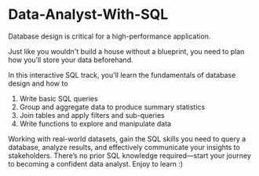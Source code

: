 # Data-Analyst-With-SQL
Database design is critical for a high-performance application. 

Just like you wouldn't build a house without a blueprint, you need to plan how you’ll store your data beforehand. 

In this interactive SQL track, you'll learn the fundamentals of database design and how to

1. Write basic SQL queries
3. Group and aggregate data to produce summary statistics
4. Join tables and apply filters and sub-queries
5. Write functions to explore and manipulate data


Working with real-world datasets, gain the SQL skills you need to query a database, analyze results, and effectively communicate your insights to stakeholders. There’s no prior SQL knowledge required—start your journey to becoming a confident data analyst. Enjoy to learn :)
